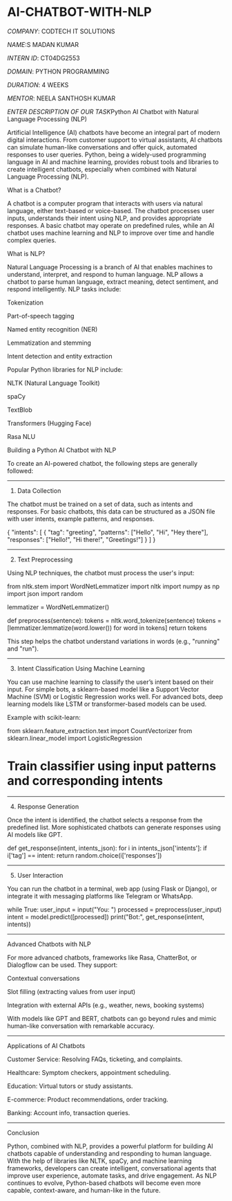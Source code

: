 # AI-CHATBOT-WITH-NLP

*COMPANY*: CODTECH IT SOLUTIONS

*NAME*:S MADAN KUMAR

*INTERN ID*: CT04DG2553

*DOMAIN*: PYTHON PROGRAMMING

*DURATION*: 4 WEEKS

*MENTOR*: NEELA SANTHOSH KUMAR

*ENTER DESCRIPTION OF OUR TASK*Python AI Chatbot with Natural Language Processing (NLP)

Artificial Intelligence (AI) chatbots have become an integral part of modern digital interactions. From customer support to virtual assistants, AI chatbots can simulate human-like conversations and offer quick, automated responses to user queries. Python, being a widely-used programming language in AI and machine learning, provides robust tools and libraries to create intelligent chatbots, especially when combined with Natural Language Processing (NLP).

What is a Chatbot?

A chatbot is a computer program that interacts with users via natural language, either text-based or voice-based. The chatbot processes user inputs, understands their intent using NLP, and provides appropriate responses. A basic chatbot may operate on predefined rules, while an AI chatbot uses machine learning and NLP to improve over time and handle complex queries.

What is NLP?

Natural Language Processing is a branch of AI that enables machines to understand, interpret, and respond to human language. NLP allows a chatbot to parse human language, extract meaning, detect sentiment, and respond intelligently. NLP tasks include:

Tokenization

Part-of-speech tagging

Named entity recognition (NER)

Lemmatization and stemming

Intent detection and entity extraction


Popular Python libraries for NLP include:

NLTK (Natural Language Toolkit)

spaCy

TextBlob

Transformers (Hugging Face)

Rasa NLU


Building a Python AI Chatbot with NLP

To create an AI-powered chatbot, the following steps are generally followed:


---

1. Data Collection

The chatbot must be trained on a set of data, such as intents and responses. For basic chatbots, this data can be structured as a JSON file with user intents, example patterns, and responses.

{
  "intents": [
    {
      "tag": "greeting",
      "patterns": ["Hello", "Hi", "Hey there"],
      "responses": ["Hello!", "Hi there!", "Greetings!"]
    }
  ]
}


---

2. Text Preprocessing

Using NLP techniques, the chatbot must process the user's input:

from nltk.stem import WordNetLemmatizer
import nltk
import numpy as np
import json
import random

lemmatizer = WordNetLemmatizer()

def preprocess(sentence):
    tokens = nltk.word_tokenize(sentence)
    tokens = [lemmatizer.lemmatize(word.lower()) for word in tokens]
    return tokens

This step helps the chatbot understand variations in words (e.g., "running" and "run").


---

3. Intent Classification Using Machine Learning

You can use machine learning to classify the user’s intent based on their input. For simple bots, a sklearn-based model like a Support Vector Machine (SVM) or Logistic Regression works well. For advanced bots, deep learning models like LSTM or transformer-based models can be used.

Example with scikit-learn:

from sklearn.feature_extraction.text import CountVectorizer
from sklearn.linear_model import LogisticRegression

# Train classifier using input patterns and corresponding intents


---

4. Response Generation

Once the intent is identified, the chatbot selects a response from the predefined list. More sophisticated chatbots can generate responses using AI models like GPT.

def get_response(intent, intents_json):
    for i in intents_json['intents']:
        if i['tag'] == intent:
            return random.choice(i['responses'])


---

5. User Interaction

You can run the chatbot in a terminal, web app (using Flask or Django), or integrate it with messaging platforms like Telegram or WhatsApp.

while True:
    user_input = input("You: ")
    processed = preprocess(user_input)
    intent = model.predict([processed])
    print("Bot:", get_response(intent, intents))


---

Advanced Chatbots with NLP

For more advanced chatbots, frameworks like Rasa, ChatterBot, or Dialogflow can be used. They support:

Contextual conversations

Slot filling (extracting values from user input)

Integration with external APIs (e.g., weather, news, booking systems)


With models like GPT and BERT, chatbots can go beyond rules and mimic human-like conversation with remarkable accuracy.


---

Applications of AI Chatbots

Customer Service: Resolving FAQs, ticketing, and complaints.

Healthcare: Symptom checkers, appointment scheduling.

Education: Virtual tutors or study assistants.

E-commerce: Product recommendations, order tracking.

Banking: Account info, transaction queries.



---

Conclusion

Python, combined with NLP, provides a powerful platform for building AI chatbots capable of understanding and responding to human language. With the help of libraries like NLTK, spaCy, and machine learning frameworks, developers can create intelligent, conversational agents that improve user experience, automate tasks, and drive engagement. As NLP continues to evolve, Python-based chatbots will become even more capable, context-aware, and human-like in the future.
